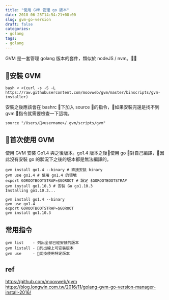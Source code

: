 ```yaml
---
title: "使用 GVM 管理 go 版本"
date: 2018-06-25T14:54:21+08:00
slug: gvm-go-version
draft: false
categories:
- golang
tags:
- golang
---
```

GVM 是一套管理 golang 版本的套件，類似於 nodeJS / nvm。
<!--more-->
## 安裝 GVM
```
bash < <(curl -s -S -L https://raw.githubusercontent.com/moovweb/gvm/master/binscripts/gvm-installer)
```
安裝之後應該會在 bashrc 下加入 source 的指令，如果安裝完還是找不到 gvm 指令就需要檢查一下這塊。
```
source "/Users/<username>/.gvm/scripts/gvm"
```
## 首次使用 GVM
使用 GVM 安裝 Go1.4 與之後版本。go1.4 版本之後使用 go 對自己編譯，因此沒有安裝 go 的狀況下之後的版本都是無法編譯的。
```
gvm install go1.4 --binary # 直接安裝 binary
gvm use go1.4 # 使用 go1.4 的環境
export GOROOTBOOTSTRAP=$GOROOT # 設定 $GOROOTBOOTSTRAP
gvm install go1.10.3 # 安裝 Go go1.10.3
Installing go1.10.3...
```
```
gvm install go1.4 --binary
gvm use go1.4
export GOROOTBOOTSTRAP=$GOROOT
gvm install go1.10.3
```
## 常用指令
```
gvm list	- 列出全部已經安裝的版本
gvm listall	- 列出線上可安裝版本
gvm use		- 切換使用特定版本
```

## ref
<https://github.com/moovweb/gvm>  
<https://blog.longwin.com.tw/2016/11/golang-gvm-go-version-manager-install-2016/>